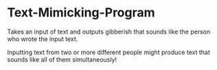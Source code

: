 # Text-Mimicking-Program

Takes an input of text and outputs gibberish that sounds like the person who wrote the input text.

Inputting text from two or more different people might produce text that sounds like all of them simultaneously!
